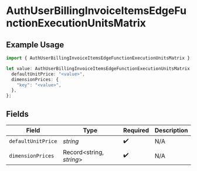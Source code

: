 # AuthUserBillingInvoiceItemsEdgeFunctionExecutionUnitsMatrix

## Example Usage

```typescript
import { AuthUserBillingInvoiceItemsEdgeFunctionExecutionUnitsMatrix } from "@vercel/sdk/models/components/authuser.js";

let value: AuthUserBillingInvoiceItemsEdgeFunctionExecutionUnitsMatrix = {
  defaultUnitPrice: "<value>",
  dimensionPrices: {
    "key": "<value>",
  },
};
```

## Fields

| Field                    | Type                     | Required                 | Description              |
| ------------------------ | ------------------------ | ------------------------ | ------------------------ |
| `defaultUnitPrice`       | *string*                 | :heavy_check_mark:       | N/A                      |
| `dimensionPrices`        | Record<string, *string*> | :heavy_check_mark:       | N/A                      |